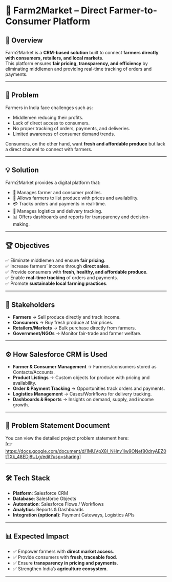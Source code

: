 # 🚜 Farm2Market – Direct Farmer-to-Consumer Platform  

## 📌 Overview  
Farm2Market is a **CRM-based solution** built to connect **farmers directly with consumers, retailers, and local markets**.  
This platform ensures **fair pricing, transparency, and efficiency** by eliminating middlemen and providing real-time tracking of orders and payments.  

---

## 🎯 Problem  
Farmers in India face challenges such as:  
- Middlemen reducing their profits.  
- Lack of direct access to consumers.  
- No proper tracking of orders, payments, and deliveries.  
- Limited awareness of consumer demand trends.  

Consumers, on the other hand, want **fresh and affordable produce** but lack a direct channel to connect with farmers.  

---

## 💡 Solution  
Farm2Market provides a digital platform that:  
- 📂 Manages farmer and consumer profiles.  
- 🛒 Allows farmers to list produce with prices and availability.  
- 💳 Tracks orders and payments in real-time.  
- 🚚 Manages logistics and delivery tracking.  
- 📊 Offers dashboards and reports for transparency and decision-making.  

---

## 🏆 Objectives  
✅ Eliminate middlemen and ensure **fair pricing**.  
✅ Increase farmers’ income through **direct sales**.  
✅ Provide consumers with **fresh, healthy, and affordable produce**.  
✅ Enable **real-time tracking** of orders and payments.  
✅ Promote **sustainable local farming practices**.  

---

## 👥 Stakeholders  
- **Farmers** → Sell produce directly and track income.  
- **Consumers** → Buy fresh produce at fair prices.  
- **Retailers/Markets** → Bulk purchase directly from farmers.  
- **Government/NGOs** → Monitor fair-trade and farmer welfare.  

---

## ⚙️ How Salesforce CRM is Used  
- **Farmer & Consumer Management** → Farmers/consumers stored as Contacts/Accounts.  
- **Product Listings** → Custom objects for produce with pricing and availability.  
- **Order & Payment Tracking** → Opportunities track orders and payments.  
- **Logistics Management** → Cases/Workflows for delivery tracking.  
- **Dashboards & Reports** → Insights on demand, supply, and income growth.  

---

## 📄 Problem Statement Document  
You can view the detailed project problem statement here:  
[👉 https://docs.google.com/document/d/1MUVpX8I_NHnv1Iw9ONef80dryAEZ0tTXk_48EDj8ULg/edit?usp=sharing]  

---

## 🛠 Tech Stack  
- **Platform**: Salesforce CRM  
- **Database**: Salesforce Objects  
- **Automation**: Salesforce Flows / Workflows  
- **Analytics**: Reports & Dashboards  
- **Integration (optional)**: Payment Gateways, Logistics APIs  

---

## 📊 Expected Impact  
- ✅ Empower farmers with **direct market access**.  
- ✅ Provide consumers with **fresh, traceable food**.  
- ✅ Ensure **transparency in pricing and payments**.  
- ✅ Strengthen India’s **agriculture ecosystem**.  

---
